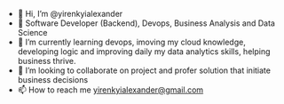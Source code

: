 - 👋 Hi, I’m @yirenkyialexander
- 👀 Software Developer (Backend), Devops, Business Analysis and Data Science
- 🌱 I’m currently learning devops, imoving my cloud knowledge, developing logic and improving daily my data analytics skills, helping business thrive.
- 💞️ I’m looking to collaborate on project and profer solution that initiate business decisions
- 📫 How to reach me yirenkyialexander@gmail.com

<!---
yirenkyialexander/yirenkyialexander is a ✨ special ✨ repository because its `README.md` (this file) appears on your GitHub profile.
You can click the Preview link to take a look at your changes.
--->
